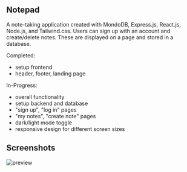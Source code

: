 ## Notepad

A note-taking application created with MondoDB, Express.js, React.js, Node.js, and Tailwind.css. Users can sign up with an account and create/delete notes. These are displayed on a page and stored in a database. 

Completed:

* setup frontend
* header, footer, landing page

In-Progress:

* overall functionality
* setup backend and database
* "sign up", "log in" pages
* "my notes", "create note" pages
* dark/light mode toggle
* responsive design for different screen sizes

## Screenshots

![preview](https://user-images.githubusercontent.com/91434717/148332962-6878f665-dd69-4576-8319-ff6d50b78d68.gif)
